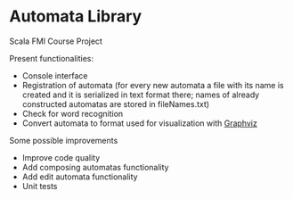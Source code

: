# Automata Library
Scala FMI Course Project

Present functionalities:
* Console interface
* Registration of automata 
(for every new automata a file with its name is created and it is serialized in text format there; names of already constructed automatas are stored in fileNames.txt)
* Check for word recognition
* Convert automata to format used for visualization with [Graphviz](https://dreampuf.github.io/GraphvizOnline)

Some possible improvements
* Improve code quality
* Add composing automatas functionality
* Add edit automata functionality
* Unit tests
